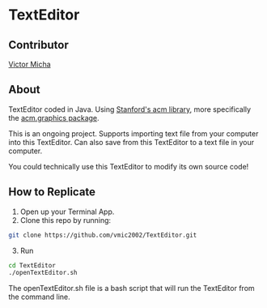 # TextEditor

## Contributor
[Victor Micha](https://github.com/vmic2002)

## About
TextEditor coded in Java. Using [Stanford's acm library](https://cs.stanford.edu/people/eroberts/jtf/), more specifically the [acm.graphics package](https://cs.stanford.edu/people/eroberts/jtf/rationale/GraphicsPackage.html).

This is an ongoing project. Supports importing text file from your computer into this TextEditor. Can also save from this TextEditor to a text file in your computer.

You could technically use this TextEditor to modify its own source code!

## How to Replicate
1. Open up your Terminal App.
2. Clone this repo by running:
```bash
git clone https://github.com/vmic2002/TextEditor.git
```
3. Run
```bash
cd TextEditor
./openTextEditor.sh
```
The openTextEditor.sh file is a bash script that will run the TextEditor from the command line.
